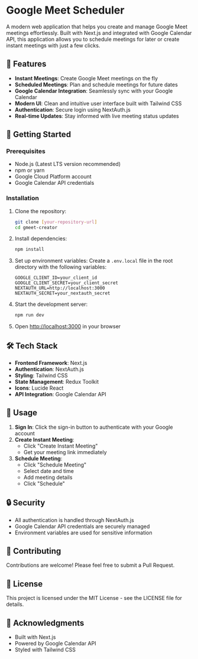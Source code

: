 # Google Meet Scheduler

A modern web application that helps you create and manage Google Meet meetings effortlessly. Built with Next.js and integrated with Google Calendar API, this application allows you to schedule meetings for later or create instant meetings with just a few clicks.

## 🌟 Features

- **Instant Meetings**: Create Google Meet meetings on the fly
- **Scheduled Meetings**: Plan and schedule meetings for future dates
- **Google Calendar Integration**: Seamlessly sync with your Google Calendar
- **Modern UI**: Clean and intuitive user interface built with Tailwind CSS
- **Authentication**: Secure login using NextAuth.js
- **Real-time Updates**: Stay informed with live meeting status updates

## 🚀 Getting Started

### Prerequisites

- Node.js (Latest LTS version recommended)
- npm or yarn
- Google Cloud Platform account
- Google Calendar API credentials

### Installation

1. Clone the repository:
   ```bash
   git clone [your-repository-url]
   cd gmeet-creator
   ```

2. Install dependencies:
   ```bash
   npm install
   ```

3. Set up environment variables:
   Create a `.env.local` file in the root directory with the following variables:
   ```
   GOOGLE_CLIENT_ID=your_client_id
   GOOGLE_CLIENT_SECRET=your_client_secret
   NEXTAUTH_URL=http://localhost:3000
   NEXTAUTH_SECRET=your_nextauth_secret
   ```

4. Start the development server:
   ```bash
   npm run dev
   ```

5. Open [http://localhost:3000](http://localhost:3000) in your browser

## 🛠️ Tech Stack

- **Frontend Framework**: Next.js
- **Authentication**: NextAuth.js
- **Styling**: Tailwind CSS
- **State Management**: Redux Toolkit
- **Icons**: Lucide React
- **API Integration**: Google Calendar API

## 📝 Usage

1. **Sign In**: Click the sign-in button to authenticate with your Google account
2. **Create Instant Meeting**: 
   - Click "Create Instant Meeting"
   - Get your meeting link immediately
3. **Schedule Meeting**:
   - Click "Schedule Meeting"
   - Select date and time
   - Add meeting details
   - Click "Schedule"

## 🔒 Security

- All authentication is handled through NextAuth.js
- Google Calendar API credentials are securely managed
- Environment variables are used for sensitive information

## 🤝 Contributing

Contributions are welcome! Please feel free to submit a Pull Request.

## 📄 License

This project is licensed under the MIT License - see the LICENSE file for details.

## 🙏 Acknowledgments

- Built with Next.js
- Powered by Google Calendar API
- Styled with Tailwind CSS
